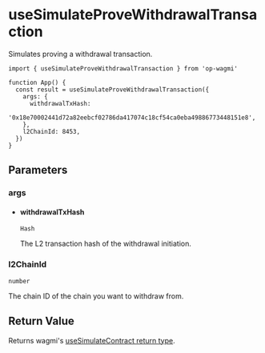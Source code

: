 # useSimulateProveWithdrawalTransaction

Simulates proving a withdrawal transaction.

```tsx [example.tsx]
import { useSimulateProveWithdrawalTransaction } from 'op-wagmi'

function App() {
  const result = useSimulateProveWithdrawalTransaction({
    args: {
      withdrawalTxHash:
        '0x18e70002441d72a82eebcf02786da417074c18cf54ca0eba49886773448151e8',
    },
    l2ChainId: 8453,
  })
}
```

## Parameters

### args

- #### withdrawalTxHash
  `Hash`

  The L2 transaction hash of the withdrawal initiation.

### l2ChainId

`number`

The chain ID of the chain you want to withdraw from.

## Return Value

Returns wagmi's [useSimulateContract return type](https://beta.wagmi.sh/react/api/hooks/useSimulateContract#return-type).
